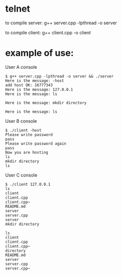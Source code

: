 telnet
======


to compile server:
g++ server.cpp -lpthread -o server

to compile client:
g++ client.cpp -o client


example of use:
===============

User A console
```
$ g++ server.cpp -lpthread -o server && ./server
Here is the message: -host
add host OK: 16777343
Here is the message: 127.0.0.1
Here is the message: ls

Here is the message: mkdir directory

Here is the message: ls
```
User B console
```
$ ./client -host
Please write password
pass
Please write password again
pass
Now you are hosting
ls
mkdir directory
ls
```

User C console
```
$ ./client 127.0.0.1
ls
client
client.cpp
client.cpp~
README.md
server
server.cpp
server
mkdir directory

ls
client
client.cpp
client.cpp~
directory
README.md
server
server.cpp
server.cpp~
```

